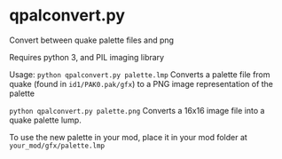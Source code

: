 # qpalconvert.py
Convert between quake palette files and png

Requires python 3, and PIL imaging library

Usage:
`python qpalconvert.py palette.lmp`
Converts a palette file from quake (found in `id1/PAK0.pak/gfx`) to a PNG image representation of the palette

`python qpalconvert.py palette.png`
Converts a 16x16 image file into a quake palette lump.

To use the new palette in your mod, place it in your mod folder at `your_mod/gfx/palette.lmp`
